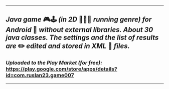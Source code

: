 ***
## _Java game_ 🎮🕹️ _(in 2D_ 🏃🏃‍♀️ _running genre) for Android_ 📱 _without external libraries. About 30 java classes. The settings and the list of results are_ ✏️ _edited and stored in XML_ 📄 _files._
### _Uploaded to the Play Market (for free):_ https://play.google.com/store/apps/details?id=com.ruslan23.game007
***
